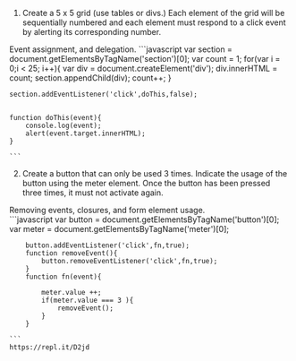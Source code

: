 1. Create a 5 x 5 grid (use tables or divs.) Each element of the grid will be sequentially numbered and each element must respond to a click event by alerting its corresponding number. 

  Event assignment, and delegation.
	```javascript
	var section = document.getElementsByTagName('section')[0];
	var count = 1;
	for(var i = 0;i < 25; i++){
	var div = document.createElement('div');
	div.innerHTML = count;
	section.appendChild(div);
	count++;
	}
	
	section.addEventListener('click',doThis,false);
	
	
	function doThis(event){
		console.log(event);
		alert(event.target.innerHTML);
	}
	
	```


2. Create a button that can only be used 3 times. Indicate the usage of the button using the meter element. Once the button has been pressed three times, it must not activate again. 

  Removing events, closures, and form element usage.  
	```javascript
		var button = document.getElementsByTagName('button')[0];
		var meter = document.getElementsByTagName('meter')[0];
		
		
		button.addEventListener('click',fn,true);
		function removeEvent(){
			button.removeEventListener('click',fn,true);
		}
		function fn(event){
			
			meter.value ++;
			if(meter.value === 3 ){
				removeEvent();
			}
		}
		
	```
	https://repl.it/D2jd
